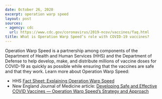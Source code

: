 ```yaml
---
date: October 26, 2020
excerpt: operation warp speed
layout: post
sources:
- agency: cdc
  url: https://www.cdc.gov/coronavirus/2019-ncov/vaccines/faq.html
title: What is Operation Warp Speed’s role with COVID-19 vaccines?
---
```


Operation Warp Speed is a partnership among components of the Department of Health and Human Services (HHS) and the Department of Defense to help develop, make, and distribute millions of vaccine doses for COVID-19 as quickly as possible while ensuring that the vaccines are safe and that they work. Learn more about Operation Warp Speed:

- HHS [Fact Sheet: Explaining Operation Warp Speed](https://www.hhs.gov/coronavirus/explaining-operation-warp-speed/index.html)
- New England Journal of Medicine article: [Developing Safe and Effective COVID Vaccines — Operation Warp Speed’s Strategy and Approach](https://www.nejm.org/doi/full/10.1056/NEJMp2027405)
